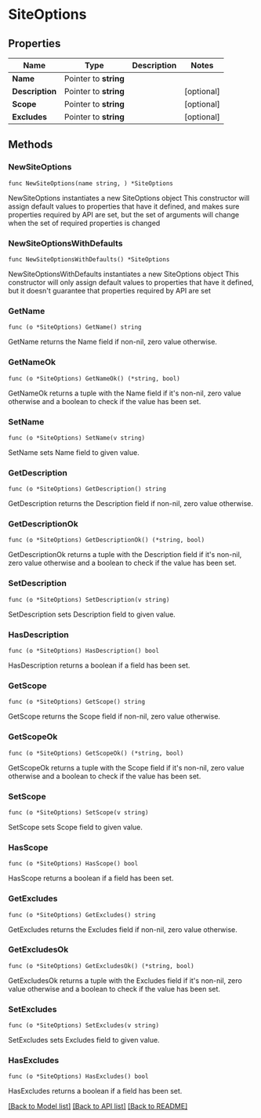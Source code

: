 # SiteOptions

## Properties

Name | Type | Description | Notes
------------ | ------------- | ------------- | -------------
**Name** | Pointer to **string** |  | 
**Description** | Pointer to **string** |  | [optional] 
**Scope** | Pointer to **string** |  | [optional] 
**Excludes** | Pointer to **string** |  | [optional] 

## Methods

### NewSiteOptions

`func NewSiteOptions(name string, ) *SiteOptions`

NewSiteOptions instantiates a new SiteOptions object
This constructor will assign default values to properties that have it defined,
and makes sure properties required by API are set, but the set of arguments
will change when the set of required properties is changed

### NewSiteOptionsWithDefaults

`func NewSiteOptionsWithDefaults() *SiteOptions`

NewSiteOptionsWithDefaults instantiates a new SiteOptions object
This constructor will only assign default values to properties that have it defined,
but it doesn't guarantee that properties required by API are set

### GetName

`func (o *SiteOptions) GetName() string`

GetName returns the Name field if non-nil, zero value otherwise.

### GetNameOk

`func (o *SiteOptions) GetNameOk() (*string, bool)`

GetNameOk returns a tuple with the Name field if it's non-nil, zero value otherwise
and a boolean to check if the value has been set.

### SetName

`func (o *SiteOptions) SetName(v string)`

SetName sets Name field to given value.


### GetDescription

`func (o *SiteOptions) GetDescription() string`

GetDescription returns the Description field if non-nil, zero value otherwise.

### GetDescriptionOk

`func (o *SiteOptions) GetDescriptionOk() (*string, bool)`

GetDescriptionOk returns a tuple with the Description field if it's non-nil, zero value otherwise
and a boolean to check if the value has been set.

### SetDescription

`func (o *SiteOptions) SetDescription(v string)`

SetDescription sets Description field to given value.

### HasDescription

`func (o *SiteOptions) HasDescription() bool`

HasDescription returns a boolean if a field has been set.

### GetScope

`func (o *SiteOptions) GetScope() string`

GetScope returns the Scope field if non-nil, zero value otherwise.

### GetScopeOk

`func (o *SiteOptions) GetScopeOk() (*string, bool)`

GetScopeOk returns a tuple with the Scope field if it's non-nil, zero value otherwise
and a boolean to check if the value has been set.

### SetScope

`func (o *SiteOptions) SetScope(v string)`

SetScope sets Scope field to given value.

### HasScope

`func (o *SiteOptions) HasScope() bool`

HasScope returns a boolean if a field has been set.

### GetExcludes

`func (o *SiteOptions) GetExcludes() string`

GetExcludes returns the Excludes field if non-nil, zero value otherwise.

### GetExcludesOk

`func (o *SiteOptions) GetExcludesOk() (*string, bool)`

GetExcludesOk returns a tuple with the Excludes field if it's non-nil, zero value otherwise
and a boolean to check if the value has been set.

### SetExcludes

`func (o *SiteOptions) SetExcludes(v string)`

SetExcludes sets Excludes field to given value.

### HasExcludes

`func (o *SiteOptions) HasExcludes() bool`

HasExcludes returns a boolean if a field has been set.


[[Back to Model list]](../README.md#documentation-for-models) [[Back to API list]](../README.md#documentation-for-api-endpoints) [[Back to README]](../README.md)


